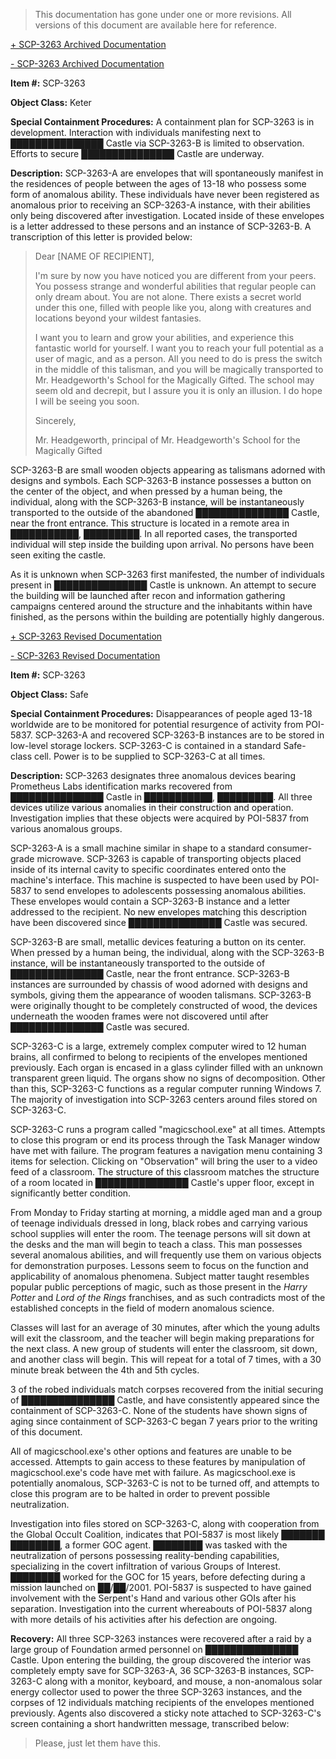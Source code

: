 > This documentation has gone under one or more revisions. All versions of this document are available here for reference.

[+ SCP-3263 Archived Documentation](javascript:;)

[\- SCP-3263 Archived Documentation](javascript:;)

**Item #:** SCP-3263

**Object Class:** Keter

**Special Containment Procedures:** A containment plan for SCP-3263 is in development. Interaction with individuals manifesting next to ███████████████ Castle via SCP-3263-B is limited to observation. Efforts to secure ███████████████ Castle are underway.

**Description:** SCP-3263-A are envelopes that will spontaneously manifest in the residences of people between the ages of 13-18 who possess some form of anomalous ability. These individuals have never been registered as anomalous prior to receiving an SCP-3263-A instance, with their abilities only being discovered after investigation. Located inside of these envelopes is a letter addressed to these persons and an instance of SCP-3263-B. A transcription of this letter is provided below:

> Dear \[NAME OF RECIPIENT\],
> 
> I'm sure by now you have noticed you are different from your peers. You possess strange and wonderful abilities that regular people can only dream about. You are not alone. There exists a secret world under this one, filled with people like you, along with creatures and locations beyond your wildest fantasies.
> 
> I want you to learn and grow your abilities, and experience this fantastic world for yourself. I want you to reach your full potential as a user of magic, and as a person. All you need to do is press the switch in the middle of this talisman, and you will be magically transported to Mr. Headgeworth's School for the Magically Gifted. The school may seem old and decrepit, but I assure you it is only an illusion. I do hope I will be seeing you soon.
> 
> Sincerely,
> 
> Mr. Headgeworth, principal of Mr. Headgeworth's School for the Magically Gifted

SCP-3263-B are small wooden objects appearing as talismans adorned with designs and symbols. Each SCP-3263-B instance possesses a button on the center of the object, and when pressed by a human being, the individual, along with the SCP-3263-B instance, will be instantaneously transported to the outside of the abandoned ███████████████ Castle, near the front entrance. This structure is located in a remote area in ███████████, █████████. In all reported cases, the transported individual will step inside the building upon arrival. No persons have been seen exiting the castle.

As it is unknown when SCP-3263 first manifested, the number of individuals present in ███████████████ Castle is unknown. An attempt to secure the building will be launched after recon and information gathering campaigns centered around the structure and the inhabitants within have finished, as the persons within the building are potentially highly dangerous.

[+ SCP-3263 Revised Documentation](javascript:;)

[\- SCP-3263 Revised Documentation](javascript:;)

**Item #:** SCP-3263

**Object Class:** Safe

**Special Containment Procedures:** Disappearances of people aged 13-18 worldwide are to be monitored for potential resurgence of activity from POI-5837. SCP-3263-A and recovered SCP-3263-B instances are to be stored in low-level storage lockers. SCP-3263-C is contained in a standard Safe-class cell. Power is to be supplied to SCP-3263-C at all times.

**Description:** SCP-3263 designates three anomalous devices bearing Prometheus Labs identification marks recovered from ███████████████ Castle in ███████████, █████████. All three devices utilize various anomalies in their construction and operation. Investigation implies that these objects were acquired by POI-5837 from various anomalous groups.

SCP-3263-A is a small machine similar in shape to a standard consumer-grade microwave. SCP-3263 is capable of transporting objects placed inside of its internal cavity to specific coordinates entered onto the machine's interface. This machine is suspected to have been used by POI-5837 to send envelopes to adolescents possessing anomalous abilities. These envelopes would contain a SCP-3263-B instance and a letter addressed to the recipient. No new envelopes matching this description have been discovered since ███████████████ Castle was secured.

SCP-3263-B are small, metallic devices featuring a button on its center. When pressed by a human being, the individual, along with the SCP-3263-B instance, will be instantaneously transported to the outside of ███████████████ Castle, near the front entrance. SCP-3263-B instances are surrounded by chassis of wood adorned with designs and symbols, giving them the appearance of wooden talismans. SCP-3263-B were originally thought to be completely constructed of wood, the devices underneath the wooden frames were not discovered until after ███████████████ Castle was secured.

SCP-3263-C is a large, extremely complex computer wired to 12 human brains, all confirmed to belong to recipients of the envelopes mentioned previously. Each organ is encased in a glass cylinder filled with an unknown transparent green liquid. The organs show no signs of decomposition. Other than this, SCP-3263-C functions as a regular computer running Windows 7. The majority of investigation into SCP-3263 centers around files stored on SCP-3263-C.

SCP-3263-C runs a program called "magicschool.exe" at all times. Attempts to close this program or end its process through the Task Manager window have met with failure. The program features a navigation menu containing 3 items for selection. Clicking on "Observation" will bring the user to a video feed of a classroom. The structure of this classroom matches the structure of a room located in ███████████████ Castle's upper floor, except in significantly better condition.

From Monday to Friday starting at morning, a middle aged man and a group of teenage individuals dressed in long, black robes and carrying various school supplies will enter the room. The teenage persons will sit down at the desks and the man will begin to teach a class. This man possesses several anomalous abilities, and will frequently use them on various objects for demonstration purposes. Lessons seem to focus on the function and applicability of anomalous phenomena. Subject matter taught resembles popular public perceptions of magic, such as those present in the _Harry Potter_ and _Lord of the Rings_ franchises, and as such contradicts most of the established concepts in the field of modern anomalous science.

Classes will last for an average of 30 minutes, after which the young adults will exit the classroom, and the teacher will begin making preparations for the next class. A new group of students will enter the classroom, sit down, and another class will begin. This will repeat for a total of 7 times, with a 30 minute break between the 4th and 5th cycles.

3 of the robed individuals match corpses recovered from the initial securing of ███████████████ Castle, and have consistently appeared since the containment of SCP-3263-C. None of the students have shown signs of aging since containment of SCP-3263-C began 7 years prior to the writing of this document.

All of magicschool.exe's other options and features are unable to be accessed. Attempts to gain access to these features by manipulation of magicschool.exe's code have met with failure. As magicschool.exe is potentially anomalous, SCP-3263-C is not to be turned off, and attempts to close this program are to be halted in order to prevent possible neutralization.

Investigation into files stored on SCP-3263-C, along with cooperation from the Global Occult Coalition, indicates that POI-5837 is most likely ███████ ████████, a former GOC agent. ████████ was tasked with the neutralization of persons possessing reality-bending capabilities, specializing in the covert infiltration of various Groups of Interest. ████████ worked for the GOC for 15 years, before defecting during a mission launched on ██/██/2001. POI-5837 is suspected to have gained involvement with the Serpent's Hand and various other GOIs after his separation. Investigation into the current whereabouts of POI-5837 along with more details of his activities after his defection are ongoing.

**Recovery:** All three SCP-3263 instances were recovered after a raid by a large group of Foundation armed personnel on ███████████████ Castle. Upon entering the building, the group discovered the interior was completely empty save for SCP-3263-A, 36 SCP-3263-B instances, SCP-3263-C along with a monitor, keyboard, and mouse, a non-anomalous solar energy collector used to power the three SCP-3263 instances, and the corpses of 12 individuals matching recipients of the envelopes mentioned previously. Agents also discovered a sticky note attached to SCP-3263-C's screen containing a short handwritten message, transcribed below:

> Please, just let them have this.